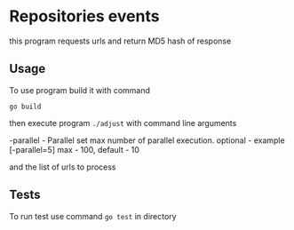 # Repositories events 

this program requests urls and return MD5 hash of response

## Usage 

To use program  build it with command 
```
go build 
```

then execute program ```./adjust``` with command line arguments

-parallel - Parallel set max number of parallel execution. optional - example [-parallel=5] max - 100, default - 10

and the list of urls to process

## Tests 

To run test use command ```go test``` in directory